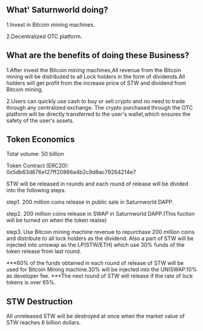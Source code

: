 ## What' Saturnworld doing?

1.Invest in Bitcoin mining machines.

2.Decentralized OTC platform.


## What are the benefits of doing these Business?

1.After invest the Bitcoin mining machines,All revenue from the Bitcoin mining will be distributed to all Lock holders in the form of dividends.All holders will get profit from the increase price of STW and dividend from Bitcoin mining.

2.Users can quickly use cash to buy or sell crypto and no need to trade through any centralized exchange. The crypto purchased through the OTC platform will be directly transferred to the user's wallet,which ensures the safety of the user's assets.


## Token Economics

Total volume: 50 billion

Token Contract (ERC20): 0x5db63d676e127ff20866a4b2c9d8ac79264214e7

STW will be released in rounds and each round of release will be divided into the following steps.

step1. 200 million coins release in public sale in Saturnworld DAPP.

step2. 200 million coins release in SWAP in Saturnworld DAPP.(This fuction will be turned on when the token realse)

step3. Use Bitcoin mining machine revenue to repurchase 200 million coins and distribute to all lock holders as the dividend. Also a part of STW will be injected into uniswap as the LP(STW/ETH) which use 30% funds of the token release from last round.   

***60% of the funds obtained in each round of release of STW will be used for Bitcoin Mining machine.30% will be injected into the UNISWAP.10% as developer fee.
***The next round of STW will release if the rate of lock tokens is over 65%.

## STW Destruction
All unreleased STW will be destroyed at once when the market value of STW reaches 6 billion dollars.


